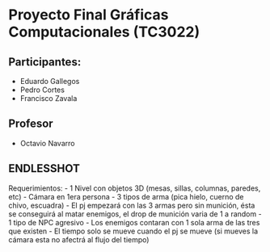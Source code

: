 # Proyecto Final Gráficas Computacionales (TC3022)
## Participantes:
- Eduardo Gallegos
- Pedro Cortes
- Francisco Zavala
## Profesor
- Octavio Navarro

## ENDLESSHOT
Requerimientos:
    - 1 Nivel con objetos 3D (mesas, sillas, columnas, paredes, etc)
    - Cámara en 1era persona
    - 3 tipos de arma (pica hielo, cuerno de chivo, escuadra)
        - El pj empezará con las 3 armas pero sin munición, ésta se conseguirá al matar enemigos, el drop de munición varia de 1 a random
    - 1 tipo de NPC agresivo
        - Los enemigos contaran con 1 sola arma de las tres que existen
    - El tiempo solo se mueve cuando el pj se mueve (si mueves la cámara esta no afectrá al flujo del tiempo)
    